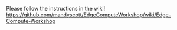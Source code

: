 Please follow the instructions in the wiki! https://github.com/mandyscott/EdgeComputeWorkshop/wiki/Edge-Compute-Workshop
